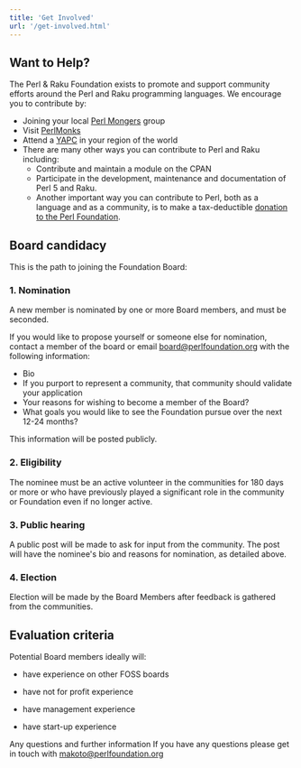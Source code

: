```yaml
---
title: 'Get Involved'
url: '/get-involved.html'
---
```


## Want to Help?

The Perl & Raku Foundation exists to promote and support community efforts
around the Perl and Raku programming languages. We encourage you to contribute
by:

- Joining your local [Perl Mongers](http://www.pm.org/) group
- Visit [PerlMonks](http://perlmonks.org/)
- Attend a [YAPC](http://www.yapc.org/) in your region of the world
- There are many other ways you can contribute to Perl and
  Raku including:
  - Contribute and maintain a module on the CPAN
  - Participate in the development, maintenance and documentation of
    Perl 5 and Raku.
  - Another important way you can contribute to Perl, both as a
    language and as a community, is to make a tax-deductible
    [donation to the Perl Foundation](donate.html).

## Board candidacy

This is the path to joining the Foundation Board:

### 1. Nomination

A new member is nominated by one or more Board members, and must be seconded.

If you would like to propose yourself or someone else for nomination, contact a
member of the board or email
[board@perlfoundation.org](mailto:board@perlfoundation.org) with the following
information:

- Bio
- If you purport to represent a community, that community should validate your
  application
- Your reasons for wishing to become a member of the Board?
- What goals you would like to see the Foundation pursue over the next 12-24
  months?

This information will be posted publicly.

### 2. Eligibility

The nominee must be an active volunteer in the communities for 180 days or more
or who have previously played a significant role in the community or Foundation
even if no longer active.

### 3. Public hearing

A public post will be made to ask for input from the community. The post will
have the nominee's bio and reasons for nomination, as detailed above.

### 4. Election

Election will be made by the Board Members after
feedback is gathered from the communities.

## Evaluation criteria

Potential Board members ideally will:

- have experience on other FOSS boards

- have not for profit experience
- have management experience
- have start-up experience

Any questions and further information If you have any questions please get in
touch with [makoto@perlfoundation.org](mailto:makoto@perlfoundation.org)
